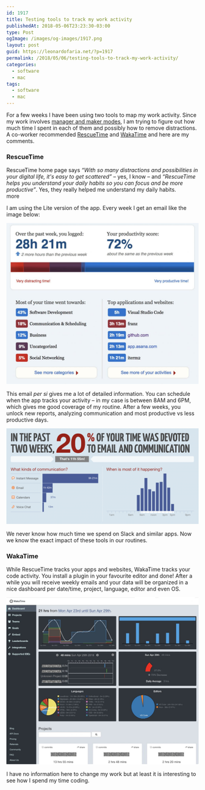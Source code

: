 ```yaml
---
id: 1917
title: Testing tools to track my work activity
publishedAt: 2018-05-06T23:23:30-03:00
type: Post
ogImage: /images/og-images/1917.png
layout: post
guid: https://leonardofaria.net/?p=1917
permalink: /2018/05/06/testing-tools-to-track-my-work-activity/
categories:
  - software
  - mac
tags:
  - software
  - mac
---
```

For a few weeks I have been using two tools to map my work activity. Since my work involves [manager and maker modes](https://www.learningapprentice.com/maker-mode-manager-mode/), I am trying to figure out how much time I spent in each of them and possibly how to remove distractions. A co-worker recommended [RescueTime](https://www.rescuetime.com/ref/1808210) and [WakaTime](https://wakatime.com/i/cbdf18ed-26ac-43b6-936c-d006efa2bec0) and here are my comments.

### RescueTime

RescueTime home page says _&#8220;With so many distractions and possibilities in your digital life, it's easy to get scattered&#8221;_ – yes, I know – and _&#8220;RescueTime helps you understand your daily habits so you can focus and be more productive&#8221;_. Yes, they really helped me understand my daily habits.  
<span className="hidden">more</span>


I am using the Lite version of the app. Every week I get an email like the image below:

[![](/wp-content/uploads/2018/05/rescuetime-1024x854.jpg)](https://www.rescuetime.com/ref/1808210)

This email _per si_ gives me a lot of detailed information. You can schedule when the app tracks your activity – in my case is between 8AM and 6PM, which gives me good coverage of my routine. After a few weeks, you unlock new reports, analyzing communication and most productive vs less productive days.

[![](/wp-content/uploads/2018/05/rescuetime-report-1024x508.png)](https://www.rescuetime.com/ref/1808210)

We never know how much time we spend on Slack and similar apps. Now we know the exact impact of these tools in our routines.

### WakaTime

While RescueTime tracks your apps and websites, WakaTime tracks your code activity. You install a plugin in your favourite editor and done! After a while you will receive weekly emails and your data will be organized in a nice dashboard per date/time, project, language, editor and even OS.

[![](/wp-content/uploads/2018/05/wakatime-1024x885.jpg)](https://wakatime.com/i/cbdf18ed-26ac-43b6-936c-d006efa2bec0)

I have no information here to change my work but at least it is interesting to see how I spend my time coding.
